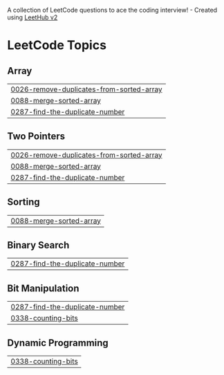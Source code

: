 A collection of LeetCode questions to ace the coding interview! - Created using [LeetHub v2](https://github.com/arunbhardwaj/LeetHub-2.0)
<!---LeetCode Topics Start-->
# LeetCode Topics
## Array
|  |
| ------- |
| [0026-remove-duplicates-from-sorted-array](https://github.com/rahul-chakradhari/CrackYourInternship/tree/master/0026-remove-duplicates-from-sorted-array) |
| [0088-merge-sorted-array](https://github.com/rahul-chakradhari/CrackYourInternship/tree/master/0088-merge-sorted-array) |
| [0287-find-the-duplicate-number](https://github.com/rahul-chakradhari/CrackYourInternship/tree/master/0287-find-the-duplicate-number) |
## Two Pointers
|  |
| ------- |
| [0026-remove-duplicates-from-sorted-array](https://github.com/rahul-chakradhari/CrackYourInternship/tree/master/0026-remove-duplicates-from-sorted-array) |
| [0088-merge-sorted-array](https://github.com/rahul-chakradhari/CrackYourInternship/tree/master/0088-merge-sorted-array) |
| [0287-find-the-duplicate-number](https://github.com/rahul-chakradhari/CrackYourInternship/tree/master/0287-find-the-duplicate-number) |
## Sorting
|  |
| ------- |
| [0088-merge-sorted-array](https://github.com/rahul-chakradhari/CrackYourInternship/tree/master/0088-merge-sorted-array) |
## Binary Search
|  |
| ------- |
| [0287-find-the-duplicate-number](https://github.com/rahul-chakradhari/CrackYourInternship/tree/master/0287-find-the-duplicate-number) |
## Bit Manipulation
|  |
| ------- |
| [0287-find-the-duplicate-number](https://github.com/rahul-chakradhari/CrackYourInternship/tree/master/0287-find-the-duplicate-number) |
| [0338-counting-bits](https://github.com/rahul-chakradhari/CrackYourInternship/tree/master/0338-counting-bits) |
## Dynamic Programming
|  |
| ------- |
| [0338-counting-bits](https://github.com/rahul-chakradhari/CrackYourInternship/tree/master/0338-counting-bits) |
<!---LeetCode Topics End-->